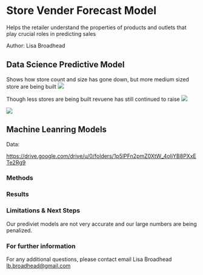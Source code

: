 # Store Vender Forecast Model
Helps the retailer understand the properties of products and outlets that play crucial roles in predicting sales

Author: Lisa Broadhead

## Data Science Predictive Model

Shows how store count and size has gone down, but more medium sized store are being built
<img src="https://github.com/lisabroadhead/store-vender-forecast/blob/main/stores_sales_2.png" />

Though less stores are being built revuene has still continued to raise
<img src="https://github.com/lisabroadhead/store-vender-forecast/blob/main/Screen%20Shot%202022-06-30%20at%2012.06.43%20PM.png" />


<img src="https://github.com/lisabroadhead/store-vender-forecast/blob/main/store_type_size%20(1).png" />

## Machine Leanring Models


Data: 

https://drive.google.com/drive/u/0/folders/1p5lPFn2pmZ0XtW_4oIjYB8PXxETe2Rg9

### Methods

### Results

### Limitations & Next Steps
Our prediviet models are not very accurate and our large numbers are being penalized.


### For further information
For any additional questions, please contact email
Lisa Broadhead
lb.broadhead@gmail.com
